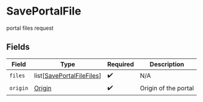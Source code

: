# SavePortalFile

portal files request


## Fields

| Field                                                                   | Type                                                                    | Required                                                                | Description                                                             |
| ----------------------------------------------------------------------- | ----------------------------------------------------------------------- | ----------------------------------------------------------------------- | ----------------------------------------------------------------------- |
| `files`                                                                 | list[[SavePortalFileFiles](../../models/shared/saveportalfilefiles.md)] | :heavy_check_mark:                                                      | N/A                                                                     |
| `origin`                                                                | [Origin](../../models/shared/origin.md)                                 | :heavy_check_mark:                                                      | Origin of the portal                                                    |